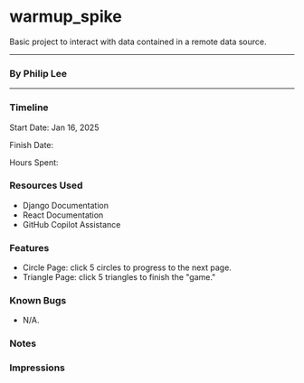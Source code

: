 # warmup_spike

Basic project to interact with data contained in a remote data source.

---

### By Philip Lee

---


### Timeline

Start Date: Jan 16, 2025

Finish Date: 

Hours Spent:


### Resources Used
* Django Documentation
* React Documentation
* GitHub Copilot Assistance

### Features
* Circle Page: click 5 circles to progress to the next page.
* Triangle Page: click 5 triangles to finish the "game."

### Known Bugs
* N/A.

### Notes


### Impressions



